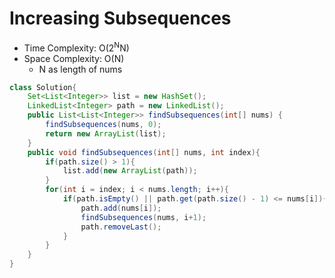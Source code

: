 # Increasing Subsequences

- Time Complexity: O(2<sup>N</sup>N)
- Space Complexity: O(N)
  - N as length of nums

```java
class Solution{
    Set<List<Integer>> list = new HashSet();
    LinkedList<Integer> path = new LinkedList();
    public List<List<Integer>> findSubsequences(int[] nums) {
        findSubsequences(nums, 0);
        return new ArrayList(list);
    }
    public void findSubsequences(int[] nums, int index){
        if(path.size() > 1){
            list.add(new ArrayList(path));
        }
        for(int i = index; i < nums.length; i++){
            if(path.isEmpty() || path.get(path.size() - 1) <= nums[i]){
                path.add(nums[i]);
                findSubsequences(nums, i+1);
                path.removeLast();
            }
        }
    }
}

```
